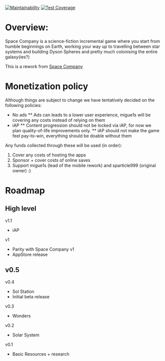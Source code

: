 [![Maintainability](https://api.codeclimate.com/v1/badges/8433c308251871c61586/maintainability)](https://codeclimate.com/github/migue1s/SpaceCompanyNative/maintainability)
[![Test Coverage](https://api.codeclimate.com/v1/badges/8433c308251871c61586/test_coverage)](https://codeclimate.com/github/migue1s/SpaceCompanyNative/test_coverage)

# Overview:
Space Company is a science-fiction incremental game where you start from humble beginnings on Earth, working your way up to travelling between star systems and building Dyson Spheres and pretty much colonising the entire galaxy(ies?)

This is a rework from [Space Company](https://sparticle999.github.io/SpaceCompany/)

# Monetization policy
Although things are subject to change we have tentatively decided on the following policies:
* No ads
** Ads can leads to a lower user experience, migue1s will be covering any costs instead of relying on them
* iAP
** Content progression should not be locked via iAP, for now we plan quality-of-life improvements only.
** iAP should not make the game feel pay-to-win, everything should be doable without them

Any funds collected through these will be used (in order):
1. Cover any costs of hosting the apps
2. Sponsor + cover costs of online saves
3. Support migue1s (lead of the mobile rework) and sparticle999 (original owner) :)

# Roadmap

## High level

v1.1
- iAP

v1
- Parity with Space Company v1
- AppStore release

v0.5
- 

v0.4
- Sol Station
- Initial beta release

v0.3
- Wonders

v0.2
- Solar System

v0.1
- Basic Resources + research
